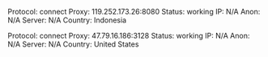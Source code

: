 Protocol: connect
Proxy: 119.252.173.26:8080
Status: working
IP: N/A
Anon: N/A
Server: N/A
Country: Indonesia

Protocol: connect
Proxy: 47.79.16.186:3128
Status: working
IP: N/A
Anon: N/A
Server: N/A
Country: United States

